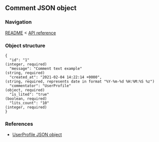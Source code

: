 ## Comment JSON object

### Navigation
[README](../../README.md)
<
[API reference](../api_reference.md)

### Object structure
```
{
  "id": "1"                                                                     (integer, required)
  "message": "Comment text example"                                             (string, required)
  "created_at": "2021-02-04 14:22:14 +0000",                                    (string, required, represents date in format "%Y-%m-%d %H:%M:%S %z")
  "commentator": "UserProfile"                                                  (object, required)
  "is_lited": "true"                                                            (boolean, required)
  "lits_count": "10"                                                            (integer, required)
}
```

### References
- [UserProfile JSON object](../../../json_objects/user_profile.md)
